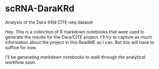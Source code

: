 # scRNA-DaraKRd
Analysis of the Dara-KRd CITE-seq dataset

Hey. This is a collection of R markdown notebooks that were used to generate the results for the Dara/CITE project.
I'll try to capture as much information about the project in this ReadME as I can. But this will have to suffice for now.

I'll be generating markdown notebooks to walk through the analytical workflow soon.
